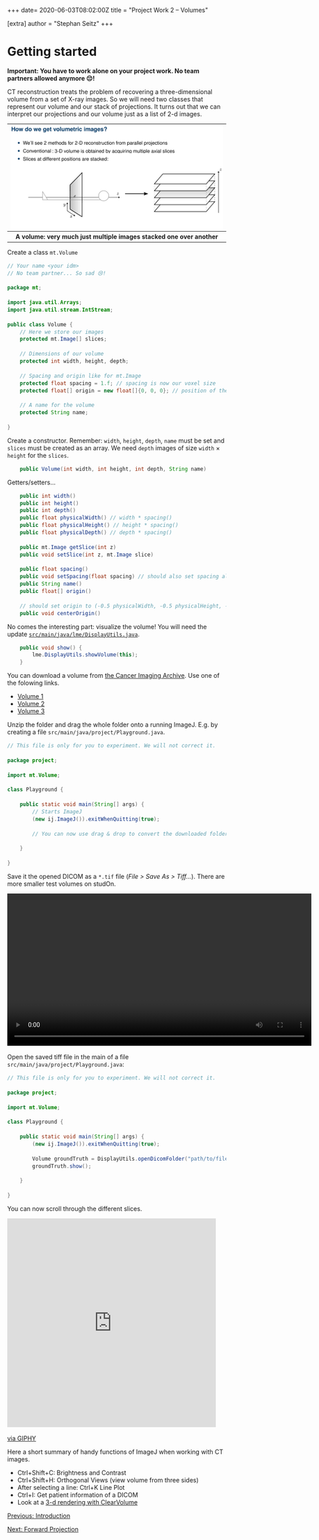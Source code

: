+++
date= 2020-06-03T08:02:00Z
title = "Project Work 2 – Volumes"

[extra]
author = "Stephan Seitz"
+++

# Getting started

**Important: You have to work alone on your project work. No team partners allowed anymore 😔!**

CT reconstruction treats the problem of recovering a three-dimensional volume from a set of X-ray images.
So we will need two classes that represent our volume and our stack of projections.
It turns out that we can interpret our projections and our volume just as a list of 2-d images.

<table>
<tr>
<td><img align="center" src="../volume_slices.png" ></td>
</tr>
<tr>
<th>A volume: very much just multiple images stacked one over another</th>
</tr>
</table>

Create a class `mt.Volume`

```java
// Your name <your idm>
// No team partner... So sad 😢!

package mt;

import java.util.Arrays;
import java.util.stream.IntStream;

public class Volume {
    // Here we store our images
    protected mt.Image[] slices;

    // Dimensions of our volume
    protected int width, height, depth;

    // Spacing and origin like for mt.Image
    protected float spacing = 1.f; // spacing is now our voxel size
    protected float[] origin = new float[]{0, 0, 0}; // position of the top-left-bottom corner

    // A name for the volume
    protected String name;

}
```

Create a constructor. Remember: `width`, `height`, `depth`, `name` must be set and `slices` must be created as an array.
We need `depth` images of size `width` $\times$ `height` for the `slices`.

```java
    public Volume(int width, int height, int depth, String name)
```

Getters/setters...
```java
    public int width()
    public int height()
    public int depth()
    public float physicalWidth() // width * spacing()
    public float physicalHeight() // height * spacing()
    public float physicalDepth() // depth * spacing()

    public mt.Image getSlice(int z) 
    public void setSlice(int z, mt.Image slice)

    public float spacing()
    public void setSpacing(float spacing) // should also set spacing also for all slices!
    public String name()
    public float[] origin()

    // should set origin to (-0.5 physicalWidth, -0.5 physicalHeight, -0.5 physicalDepth) and call centerOrigin on each slice
    public void centerOrigin()
```


No comes the interesting part: visualize the volume!
You will need the update [`src/main/java/lme/DisplayUtils.java`](https://github.com/mt2-erlangen/exercises-ss2020/blob/master/src/main/java/lme/DisplayUtils.java).

```java
    public void show() {
        lme.DisplayUtils.showVolume(this);
    }
```

You can download a volume from [the Cancer Imaging Archive](https://wiki.cancerimagingarchive.net/display/Public/RIDER+Lung+CT#871e8e71d08d428c887407cfe6cb0cec).
Use one of the folowing links.

- [Volume 1](https://services.cancerimagingarchive.net/services/v3/TCIA/query/getImage?SeriesInstanceUID=1.3.6.1.4.1.9328.50.1.152572901056058406211409536989510187742)
- [Volume 2](https://services.cancerimagingarchive.net/services/v3/TCIA/query/getImage?SeriesInstanceUID=1.3.6.1.4.1.9328.50.1.136792069117584747719409894247257396682)
- [Volume 3](https://services.cancerimagingarchive.net/services/v3/TCIA/query/getImage?SeriesInstanceUID=1.3.6.1.4.1.9328.50.1.245630263591502535745452645381329674063)

Unzip the folder and drag the whole folder onto a running ImageJ.
E.g. by creating a file `src/main/java/project/Playground.java`.


```java
// This file is only for you to experiment. We will not correct it.

package project;

import mt.Volume;

class Playground {

    public static void main(String[] args) {
        // Starts ImageJ
        (new ij.ImageJ()).exitWhenQuitting(true);

        // You can now use drag & drop to convert the downloaded folder into a *.tif file
        
    }

}

```

Save it the opened DICOM as a `*.tif` file (*File > Save As > Tiff...*).
There are more smaller test volumes on studOn.

<video controls loop width="700">
  <source src="../dicom_import_demo.webm" type="video/webm">
</video> 
<!--- [Volume 1](https://services.cancerimagingarchive.net/services/v3/TCIA/query/getImage?SeriesInstanceUID=1.3.6.1.4.1.14519.5.2.1.4320.5030.411911859032422710586149276741)-->
<!--- [Volume 2](https://services.cancerimagingarchive.net/services/v3/TCIA/query/getImage?SeriesInstanceUID=1.3.6.1.4.1.14519.5.2.1.4320.5030.300069571844254433153455037441)-->
<!--- [Volume 3](https://services.cancerimagingarchive.net/services/v3/TCIA/query/getImage?SeriesInstanceUID=1.3.6.1.4.1.14519.5.2.1.4320.5030.167938164374243671184910060739)-->


Open the saved tiff file in the main of a file `src/main/java/project/Playground.java`:


```java
// This file is only for you to experiment. We will not correct it.

package project;

import mt.Volume;

class Playground {

    public static void main(String[] args) {
        (new ij.ImageJ()).exitWhenQuitting(true);
        
        Volume groundTruth = DisplayUtils.openDicomFolder("path/to/file.tif");
        groundTruth.show();
        
    }

}

```

You can now scroll through the different slices.
<iframe src="https://giphy.com/embed/3o6gbenQcUjEGTaNfW" width="480" height="480" frameBorder="0" class="giphy-embed" allowFullScreen></iframe><p><a href="https://giphy.com/gifs/sloth-sloths-slothilda-3o6gbenQcUjEGTaNfW">via GIPHY</a></p>

Here a short summary of handy functions of ImageJ when working with CT images.

- Ctrl+Shift+C: Brightness and Contrast
- Ctrl+Shift+H: Orthogonal Views (view volume from three sides)
- After selecting a line: Ctrl+K Line Plot
- Ctrl+I: Get patient information of a DICOM
- Look at a [3-d rendering with ClearVolume](../clearvolume)

[Previous: Introduction](../introduction) 

[Next: Forward Projection](../projection)
